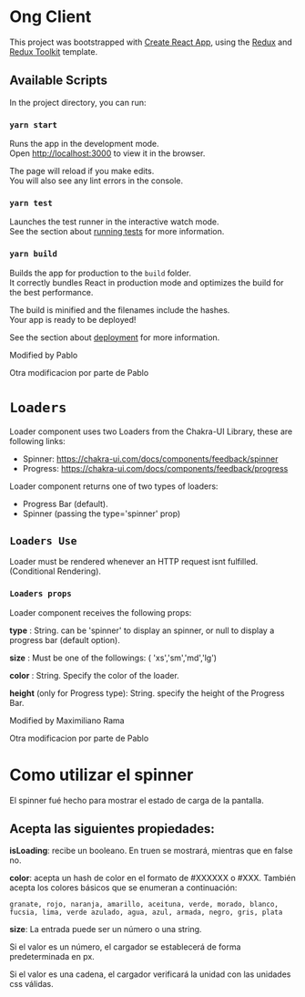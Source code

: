 # Ong Client

This project was bootstrapped with [Create React App](https://github.com/facebook/create-react-app), using the [Redux](https://redux.js.org/) and [Redux Toolkit](https://redux-toolkit.js.org/) template.

## Available Scripts

In the project directory, you can run:

### `yarn start`

Runs the app in the development mode.<br />
Open [http://localhost:3000](http://localhost:3000) to view it in the browser.

The page will reload if you make edits.<br />
You will also see any lint errors in the console.

### `yarn test`

Launches the test runner in the interactive watch mode.<br />
See the section about [running tests](https://facebook.github.io/create-react-app/docs/running-tests) for more information.

### `yarn build`

Builds the app for production to the `build` folder.<br />
It correctly bundles React in production mode and optimizes the build for the best performance.

The build is minified and the filenames include the hashes.<br />
Your app is ready to be deployed!

See the section about [deployment](https://facebook.github.io/create-react-app/docs/deployment) for more information.

Modified by Pablo

Otra modificacion por parte de Pablo

# `Loaders`

Loader component uses two Loaders from the Chakra-UI Library, these are following links:

- Spinner: https://chakra-ui.com/docs/components/feedback/spinner
- Progress: https://chakra-ui.com/docs/components/feedback/progress

Loader component returns one of two types of loaders:

- Progress Bar (default).
- Spinner (passing the type='spinner' prop)

## `Loaders Use`

Loader must be rendered whenever an HTTP request isnt fulfilled. (Conditional Rendering).

### `Loaders props`

Loader component receives the following props:

**type** : String. can be 'spinner' to display an spinner, or null to display a progress bar (default option).

**size** : Must be one of the followings: ( 'xs','sm','md','lg')

**color** : String. Specify the color of the loader.

**height** (only for Progress type): String. specify the height of the Progress Bar.

Modified by Maximiliano Rama

Otra modificacion por parte de Pablo

# Como utilizar el spinner

El spinner fué hecho para mostrar el estado de carga de la pantalla.

## Acepta las siguientes propiedades:

**isLoading**: recibe un booleano. En truen se mostrará, mientras que en false no.

**color**: acepta un hash de color en el formato de #XXXXXX o #XXX. También acepta los colores básicos que se enumeran a continuación:

```
granate, rojo, naranja, amarillo, aceituna, verde, morado, blanco, fucsia, lima, verde azulado, agua, azul, armada, negro, gris, plata
```

**size**:
La entrada puede ser un número o una string.

Si el valor es un número, el cargador se establecerá de forma predeterminada en px.

Si el valor es una cadena, el cargador verificará la unidad con las unidades css válidas.
